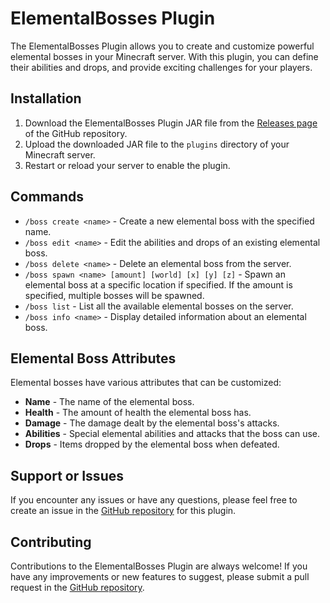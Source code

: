 # ElementalBosses Plugin

The ElementalBosses Plugin allows you to create and customize powerful elemental bosses in your Minecraft server. With this plugin, you can define their abilities and drops, and provide exciting challenges for your players.

## Installation

1. Download the ElementalBosses Plugin JAR file from the [Releases page](https://github.com/NatesHonor/ElementalBosses/releases) of the GitHub repository.
2. Upload the downloaded JAR file to the `plugins` directory of your Minecraft server.
3. Restart or reload your server to enable the plugin.

## Commands

- `/boss create <name>` - Create a new elemental boss with the specified name.
- `/boss edit <name>` - Edit the abilities and drops of an existing elemental boss.
- `/boss delete <name>` - Delete an elemental boss from the server.
- `/boss spawn <name> [amount] [world] [x] [y] [z]` - Spawn an elemental boss at a specific location if specified. If the amount is specified, multiple bosses will be spawned.
- `/boss list` - List all the available elemental bosses on the server.
- `/boss info <name>` - Display detailed information about an elemental boss.

## Elemental Boss Attributes

Elemental bosses have various attributes that can be customized:

- **Name** - The name of the elemental boss.
- **Health** - The amount of health the elemental boss has.
- **Damage** - The damage dealt by the elemental boss's attacks.
- **Abilities** - Special elemental abilities and attacks that the boss can use.
- **Drops** - Items dropped by the elemental boss when defeated.

## Support or Issues

If you encounter any issues or have any questions, please feel free to create an issue in the [GitHub repository](https://github.com/NatesHonor/ElementalBosses) for this plugin.

## Contributing

Contributions to the ElementalBosses Plugin are always welcome! If you have any improvements or new features to suggest, please submit a pull request in the [GitHub repository](https://github.com/NatesHonor/ElementalBosses).
